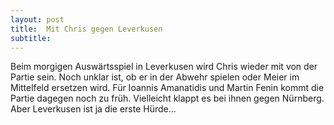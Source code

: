 ```yaml
---
layout: post
title:  Mit Chris gegen Leverkusen
subtitle:  
---
```


Beim morgigen Auswärtsspiel in Leverkusen wird Chris wieder mit von der Partie sein. Noch unklar ist, ob er in der Abwehr spielen oder Meier im Mittelfeld ersetzen wird. Für Ioannis Amanatidis und Martin Fenin kommt die Partie dagegen noch zu früh. Vielleicht klappt es bei ihnen gegen Nürnberg. Aber Leverkusen ist ja die erste Hürde...


